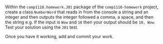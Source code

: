 Within the `comp1110.homework.J01` package of the `comp1110-homework`
project, create a class `NumberWord` that reads in from the console a
string and an integer and then outputs the integer followed a comma, a
space, and then the string  e.g. If the input is `Wow` and `10` then your
output should be `10, Wow`. Test your solution using the `J01` test.

Once you have it working, add and commit your work.
